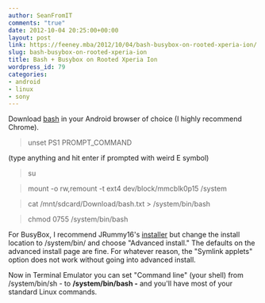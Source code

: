 ```yaml
---
author: SeanFromIT
comments: "true"
date: 2012-10-04 20:25:00+00:00
layout: post
link: https://feeney.mba/2012/10/04/bash-busybox-on-rooted-xperia-ion/
slug: bash-busybox-on-rooted-xperia-ion
title: Bash + Busybox on Rooted Xperia Ion
wordpress_id: 79
categories:
- android
- linux
- sony
---
```


Download [bash](http://pub.mzet.net/bash) in your Android browser of choice (I highly recommend Chrome).  


<blockquote>unset PS1 PROMPT_COMMAND</blockquote>

(type anything and hit enter if prompted with weird E symbol)  


<blockquote>su</blockquote>

<blockquote>mount -o rw,remount -t ext4 dev/block/mmcblk0p15 /system</blockquote>

<blockquote>cat /mnt/sdcard/Download/bash.txt > /system/bin/bash</blockquote>

<blockquote>chmod 0755 /system/bin/bash</blockquote>

For BusyBox, I recommend JRummy16's [installer](http://market.android.com/details?id=com.jrummy.busybox.installer) but change the install location to /system/bin/ and choose "Advanced install." The defaults on the advanced install page are fine. For whatever reason, the "Symlink applets" option does not work without going into advanced install.  
  
Now in Terminal Emulator you can set "Command line" (your shell) from /system/bin/sh - to **/system/bin/bash -** and you'll have most of your standard Linux commands.  
  
  

